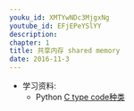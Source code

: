 ```yaml
---
youku_id: XMTYwNDc3MjgxNg
youtube_id: EFjEPeYSlYY
description: 
chapter: 1
title: 共享内存 shared memory
date: 2016-11-3
---
```

* 学习资料:
  * Python [C type code种类](https://docs.python.org/3.5/library/array.html)


